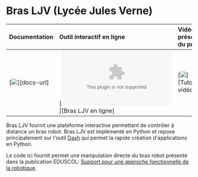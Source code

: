 # Bras LJV (Lycée Jules Verne)



| **Documentation**         | **Outil interactif en ligne**    | **Vidéos de présentation du projet**  | **Construction du bras**            | **Maquette numérique**         |
|:------------------------- |:-------------------------------- |:------------------------------------- |:------------------------------------|:------------------------------ |
| [![][docs-img]][docs-url] | [![][online]][Bras LJV en ligne] | [![][videos]][Tutoriels vidéos]       | [![][eduscol]][Publication Eduscol] | [![][onshape]][Modèle OnShape] |



Bras LJV fournit une plateforme interactive permettant de contrôler à distance un bras robot. Bras LJV est implémenté en Python et repose principalement sur l'outil [Dash](https://dash.plotly.com/) qui permet la rapide création d'applications en Python. 

Le code ici fournit permet une manipulation directe du bras robot présenté dans la publication EDUSCOL: [Support pour une approche fonctionnelle de la robotique](https://eduscol.education.fr/sti/ressources_pedagogiques/support-pour-une-approche-fonctionnelle-de-la-robotique#fichiers-liens).


[edudscol]: https://eduscol.education.fr/sti/ressources_pedagogiques/support-pour-une-approche-fonctionnelle-de-la-robotique
[onshape]: https://julesverne14120.onshape.com/documents/fb4ba6523be7501f68045163/w/2853b905bb40004b2178df92/e/b93caf2cf3a922b87860c5e8?aa=true

[videos]: https://www.youtube.com/channel/UCu_MwXRD5ky9tDaz5NYaT0w
[online]: quentinduchemin.pythonanywhere.com
[docs-img]: https://img.shields.io/badge/docs-latest%20release-blue.svg


